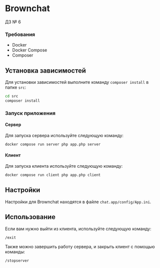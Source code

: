 # Brownchat

ДЗ № 6

### Требования 

- Docker
- Docker Compose
- Composer

## Установка зависимостей

Для установки зависимостей выполните команду `composer install` в папке `src`:

```bash
cd src
composer install
```

### Запуск приложения

#### Сервер

Для запуска сервера используйте следующую команду:

```bash
docker compose run server php app.php server
```

#### Клиент

Для запуска клиента используйте следующую команду:

```bash
docker compose run client php app.php client
```

## Настройки

Настройки для Brownchat находятся в файле `chat.app/config/App.ini`.

## Использование

Если вам нужно выйти из клиента, используйте следующую команду:

```
/exit
```

Также можно завершить работу сервера, и закрыть клиент с помощью команды:

```
/stopserver
```